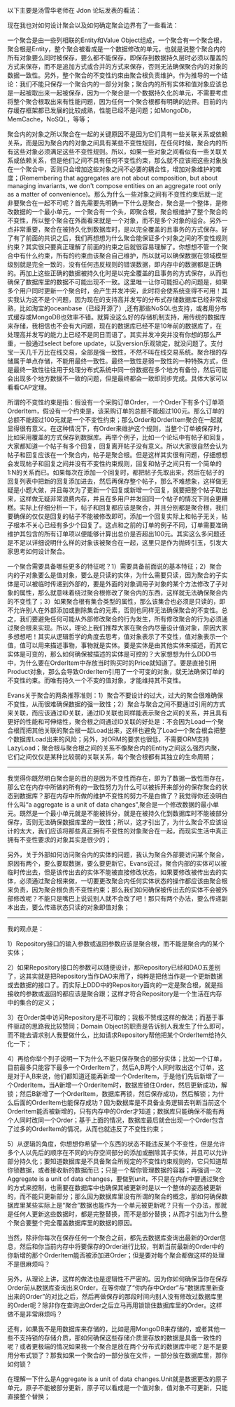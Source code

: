 
以下主要是汤雪华老师在 Jdon 论坛发表的看法：

现在我也对如何设计聚合以及如何确定聚合边界有了一些看法：

一个聚合是由一些列相联的Entity和Value Object组成，一个聚合有一个聚合根，聚合根是Entity，整个聚合被看成是一个数据修改的单元，也就是说整个聚合内的所有对象要么同时被保存，要么都不能保存，即保存到数据持久层时必须以覆盖的方式来保存，而不是追加方式或合并的方式来保存，否则无法确保聚合内的对象的数据一致性。另外，整个聚合的不变性约束由聚合根负责维护。作为推导的一个结论：我们不能只保存一个聚合内的一部分对象；聚合内的所有实体和值对象应该总是一起被取出来一起被保存，因为一个聚合是一个数据持久化的单元，不需要考虑将整个聚合根取出来有性能问题，因为任何一个聚合根都有明确的边界。目前的内存缓存框架都已发展的比较成熟，性能已经不是问题；如MongoDb，MemCache，NoSQL，等等；

聚合内的对象之所以聚合在一起的关键原因不是因为它们具有一些关联关系或依赖关系，而是因为聚合内的对象之间具有某些不变性规则，在任何时候，聚合内的所有这些对象必须满足这些不变性规则。所以，如果一些对象之间看似有一些关联关系或依赖关系，但是他们之间不具有任何不变性约束，那么就不应该把这些对象放在一个聚合中，否则只会增加这些对象之间不必要的耦合性，增加对象维护的难度；(Remembering that aggregates are not about composition, but about managing invariants, we don't compose entities on an aggregate root only as a matter of convenience)。那么为什么一些对象之间有不变性约束后就一定非要聚合在一起不可呢？首先需要先明确一下什么是聚合，聚合是一个整体，是修改数据的一个最小单元，一个聚合有一个头，即聚合根，聚合根维护了整个聚合的不变性，所以整个聚合在外面看来就是一个对象，而不是多个对象的组合。另外一点非常重要，聚合在被持久化到数据库时，是以完全覆盖的且事务的方式保存。好了有了前面的共识之后，我们再想想为什么聚合能保证多个对象之间的不变性规则约束？其实很只要真正理解了前面的约束之后就很容易理解了。你想想不管一个聚合中有什么约束，所有的约束由该聚合自己维护，所以就可以确保数据在领域模型级别就是完全一致的，没有任何违反规则的错误数据，即内存中的数据都是正确的。再加上这些正确的数据被持久化时是以完全覆盖的且事务的方式保存，从而也确保了数据库里的数据不可能出现不一致。这里唯一让你可能担心的问题是，如果多个用户同时更新一个聚合时，会产生并发冲突，此时将会使系统变得不可用！其实我认为这不是个问题，因为现在的支持高并发写的分布式存储数据库已经非常成熟，比如淘宝的oceanbase（已经开源了）,还有那些NoSQL也支持，或者用分布式缓存或MongoDB也效率不错。就算没这么好的存储机制支持，用传统的数据库来存储，我相信也不会有大问题，现在的数据库已经不是10年前的数据库了，在处理高并发写的能力上已经不是同日而语了。其实并发冲突并没有你想的那么严重，一般通过select before update，以及version乐观锁定，就没问题了。支付宝一天几千万比在线交易，全部是强一致性，不然不叫在线交易系统。聚合根的存储属于单点存储，不能用最终一致性。最终一致性是弱一致性的一种特殊方式，但是最终一致性往往用于处理分布式系统中同一份数据在多个地方有备份，然后可能会出现多个地方数据不一致的问题，但是最终都会一致即同步完成。具体大家可以看看CAP定理。

所谓的不变性约束是指：假设有一个采购订单Order，一个Order下有多个订单项OrderItem，假设有一个约束是，该采购订单的总额不能超过100元。那么订单的总额不能超过100元就是一个不变性约束；那么Order和OrderItem聚合在一起就显得很有意义。在这种情况下，有Order来维护这个规则，当整个订单被保存时，比如采用覆盖的方式保存到数据库。再举个例子，比如一个论坛中有帖子和回复，大家都知道一个帖子有多个回复，回复离开帖子没有意义。所以大家很自然会认为帖子和回复应该在一个聚合内，帖子是聚合根。但是这样其实很有问题，仔细想想会发现帖子和回复之间并没有不变性约束规则，回复和帖子之间只有一个简单的1:N的关系而已。如果每次在添加一个回复时，都把帖子先取出来，然后在帖子的回复列表中把新的回复添加进去，然后再保存整个帖子，那么不难想象，这样做无疑是小题大做，并且每次为了更新一个回复或新增一个回复，就要把整个帖子取出来，这样做无疑非常浪费内存，并且在多用户并发回同一个帖子的情况下则会更糟糕。实际上仔细分析一下，帖子和回复都应该是聚合，并且分别都是聚合根，我们要确保的仅仅是回复的帖子不能被修改即可。添加一个回复实际上和帖子无关，帖子根本不关心已经有多少个回复了。这点和之前的订单的例子不同，订单需要准确维护其包含的所有订单项以便能够计算出总价是否超出100元。其实这么多问题还是不足以详细说明什么样的对象该被聚合在一起，这里只是作为抛砖引玉，引发大家思考如何设计聚合。

一个聚合需要具备哪些更多的特征呢？1）需要具备前面说的基本特征；2）聚合内的子对象要么是值对象，要么是只读的实体，为什么需要只读，因为聚合的子实体是可以被临时传递到外部的，要是外面的对象调用子对象的某个方法修改了子对象的属性，那么就意味着绕过聚合根修改了聚合内的东西，这样就无法确保聚合内的不变性了；3）如果聚合根有集合类型的属性，那么该集合也必须是只读的，即不允许别人在外部添加或删除集合的元素，否则也同样无法确保聚合的不变性。总之，我们要避免任何可能从外部修改聚合的行为发生，所有修改聚合的行为必须通过聚合根来实现。所以，理论上我们推荐大家在聚合内尽量设计值对象，原因大家多想想吧！其实从逻辑哲学的角度去思考，值对象表示了不变性，值对象表示一个值，值可以用来描述事物，事物就是实体。要是实体是由其他实体来描述，而其它实体是可变的，那么如何确保被描述的实体是可控的？大家想想为什么DDD书中，为什么要在OrderItem中存放当时购买时的Price就知道了。要是直接引用Product对象，那么会导致OrderItem引用了一个可变的对象，就无法确保订单的不变性约束。而唯有持久一个不变的值对象，才能维持其不变性。

Evans关于聚合的两条推荐准则：1）聚合不要设计的过大，过大的聚合很难确保不变性，从而很难确保数据的强一致性；2）聚合与聚合之间不要通过引用的方式来关联，而应该通过ID关联，通过ID关联也同样能表示聚合之间的关系，并且具有更好的性能和可伸缩性，聚合根之间通过ID关联的好处是：不会因为Load一个聚合根而把其他关联的聚合根一起Load出来，这样也避免了Load一个聚合根会把整个数据库Load出来的风险；另外，对ORM的要求也很低，不需要ORM支持LazyLoad；聚合根与聚合根之间的关系不像聚合内的Entity之间这么强烈内聚，它们之间仅仅是某种比较弱的关联关系，每个聚合根都有其独立的生命周期；

-------

我觉得你既然明白聚合是的目的是因为不变性而存在，即为了数据一致性而存在，那么它在内存中所做的所有的一致性努力为什么可以被拆开来部分的保存聚合的状态到数据库？那在内存中所做的维护不变性的努力不是白做了？我觉得你还没明白什么叫“a aggregate is a unit of data changes”,聚合是一个修改数据的最小单元。既然是一个最小单元就是不能被拆分，就是在被持久化到数据库时不能被部分保存，否则无法确保数据库里的一致性；所以，这才引出了，为什么聚合不应该设计的太大，我们应该将那些真正拥有不变性的对象聚合在一起，而现实生活中真正拥有不变性要求的对象其实是很少的；

另外，关于外部如何访问聚合内的实体的问题，我认为聚合外部要访问某个聚合，原因有两个，要么要取数据，要么要更新它。Evans说过，聚合内部的实体可以被临时传出去，但是该传出去的实体不能被直接修改状态，如果要修改被传出去的实体，必须通过聚合根来做，一切要更改聚合内任何实体状态的操作都应该由聚合根来负责，因为聚合根负责不变性约束；那么我们如何确保被传出去的实体不会被外部修改呢？不能只是嘴巴上说说别人就不会改了吧！那只有两个办法，要么传递副本出去，要么传递状态只读的对象即值对象；

-------

我的观点是：

1）Repository接口的输入参数或返回参数应该是聚合根，而不能是聚合内的某个实体；

2）如果Repository接口的参数可以随便设计，那Repository已经和DAO五差别了，这其实就是把Repository当作DAO来用了，纯粹是把他当作是一个更新数据或去数据的接口了。而实际上DDD中的Repository面向的一定是聚合根，就是指接收的参数或返回的都应该是聚合跟；这样才符合Repository是一个生活在内存中的集合的定义；

3）在Order类中访问Repository是不可取的；我极不赞成这样的做法；而基于事件驱动的思路我比较赞同；Domain Object的职责是告诉别人我发生了什么即可，而不能去请求别人我要做什么，比如请求Repository帮他把某个OrderItem给持久化一下；

4）再给你举个列子说明一下为什么不能只保存聚合的部分实体；比如一个订单，目前最多只能容下最多一个OrderItem了，然后A,B两个人同时取出这个订单，这是对于A,B来说，他们都知道还能再新增一个OrderItem，于是他们先后新增了一个OrderItem，当A新增一个OrderItem时，数据库锁住Order，然后更新成功，解锁；然后B新增了一个OrderItem，数据库再锁，然后保存成功，然后解锁；为什么后面的OrderItem也能保存成功？因为数据库是不具备业务逻辑去判断当前这个OrderItem能否被新增的，只有内存中的Order才知道；数据库只能确保不能有两个人同时改同一个Order；基于上面的情况，数据库最后就会出现一个Order包含了过多的OrderItem的情况，从而也就违反了不变性约束；

5）从逻辑的角度，你想想你希望一个东西的状态不能违反某个不变性，但是允许多个人以先后的顺序在不同的内存空间部分的添加或删除其子实体，并且可以允许部分持久化；要知道数据库是不具备聚合所规定的不变性约束规则的，它只知道帮你锁数据，或者接收新的数据而已；只是一个帮你管理数据的容器；再强调一次Aggregate is a unit of data changes，要做到unit，不只是在内存中要通过聚合的方式来控制，也需要在数据库中也确保其被更新时是以一个整体的姿态被更新的，而不能只更新部分；那么因为数据库里没有所谓的聚合的概念，那如何确保数据库里某些实际上是“聚合”数据也能作为一个单元被更新呢？只有一个办法，那就是任何人更新这些数据时，都是完整替换，而不是部分替换；从而才引出为什么整个聚合要整个完全覆盖数据库里的数据的原因。

当然，除非你每次在保存任何一个聚合之前，都先去数据库查询出最新的Order信息，然后和你当前内存中将要保存的Order进行比较，判断当前最新的Order中的你新增的那个OrderItem能否被添加进Order；但是要对每个聚合都做这样的处理不是很麻烦吗？

另外，从理论上讲，这样的做法也是逻辑性不严密的。因为你如何确保当你在保存Order前从数据库查询出来Order，在等你做了“你内存中Order”与“数据库里新查出来的Order”的对比之后，然后再做保存的那段时间内别人没有修改过数据库里的Order呢？除非你在查询出Order之后立马再用锁锁住数据库里的Order。这样做不是非常麻烦吗？

还有，如果我不是用数据库来存储的，比如是用MongoDB来存储的，或者其他一些不支持锁的存储介质，那如何确保这些存储介质里存放的数据是具备一致性的呢？或者更极端的情况如果我一个聚合是放在两个分布式的数据库中呢？是不是要用分布式锁了？那我如果一个聚合的一部分放在文件，一部分放在数据库里，那你如何锁？

在理解一下什么是Aggregate is a unit of data changes.Unit就是数据更改的原子单元，原子不能被部分更新，原子可以看成是一个值对象，值对象不可更新，只能直接整个替换；
